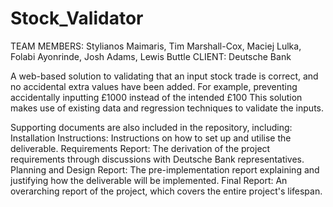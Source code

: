 # Stock_Validator
TEAM MEMBERS: Stylianos Maimaris, Tim Marshall-Cox, Maciej Lulka, Folabi Ayonrinde, Josh Adams, Lewis Buttle
CLIENT: Deutsche Bank

A web-based solution to validating that an input stock trade is correct, and no accidental extra values have been added. For example, preventing accidentally inputting £1000 instead of the intended £100 
This solution makes use of existing data and regression techniques to validate the inputs.

Supporting documents are also included in the repository, including:
Installation Instructions: Instructions on how to set up and utilise the deliverable.
Requirements Report: The derivation of the project requirements through discussions with Deutsche Bank representatives.
Planning and Design Report: The pre-implementation report explaining and justifying how the deliverable will be implemented.
Final Report: An overarching report of the project, which covers the entire project's lifespan.

